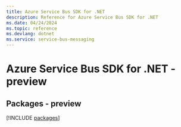 ```yaml
---
title: Azure Service Bus SDK for .NET
description: Reference for Azure Service Bus SDK for .NET
ms.date: 04/24/2024
ms.topic: reference
ms.devlang: dotnet
ms.service: service-bus-messaging
---
```

# Azure Service Bus SDK for .NET - preview
## Packages - preview
[!INCLUDE [packages](service-bus-index.md)]